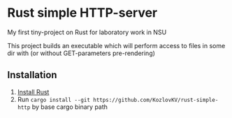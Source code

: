 # Rust simple HTTP-server
My first tiny-project on Rust for laboratory work in NSU

This project builds an executable which will perform access to files in some dir with (or without GET-parameters pre-rendering)

## Installation
1. [Install Rust](https://www.rust-lang.org/tools/install)
2. Run `cargo install --git https://github.com/KozlovKV/rust-simple-http` by base cargo binary path